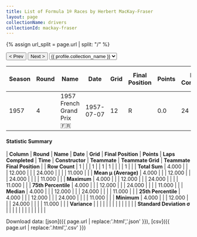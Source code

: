 ```yaml
---
title: List of Formula 1® Races by Herbert MacKay-Fraser
layout: page
collectionName: drivers
collectionId: mackay-fraser
---
```


{% assign url_split = page.url | split: "/" %}
<div id="collection-navigation">
<button onclick="selector.options[selector.selectedIndex-1].value && (window.location = selector.options[selector.selectedIndex-1].value);">&lt; Prev</button>
<button onclick="selector.options[selector.selectedIndex+1].value && (window.location = selector.options[selector.selectedIndex+1].value);">Next &gt;</button>
<select id="selector" onchange="this.options[this.selectedIndex].value && (window.location = this.options[this.selectedIndex].value);">
  {% for collectionId in site.data[page.collectionName].refs %}
    {% if collectionId == page.collectionId %}
      {% assign selected = "selected" %}
    {% else %}
      {% assign selected = "" %}
    {% endif %}
    {% assign profile = site.data[page.collectionName][collectionId].profile %}
    <option value="/f1/{{ page.collectionName }}/{{ collectionId }}/{{ url_split[4] }}" {{ selected }}>{{ profile.collection_name }}</option>
  {% endfor %}
</select>
</div>

| Season | Round | Name | Date | Grid | Final Position | Points | Laps Completed | Time | Constructor | Teammate | Teammate Grid | Teammate Final Position |
|--|--|--|--|--|--|--|--|--|--|--|--|--|
| 1957 | 4 | 1957 French Grand Prix 🇫🇷 | 1957-07-07 | 12 | R | 0.0 | 24 |   | BRM 🇬🇧 | [Ron Flockhart 🇬🇧](/f1/drivers/flockhart) | 11 | R |

#### Statistic Summary

| **Column** | **Round** | **Name** | **Date** | **Grid** | **Final Position** | **Points** | **Laps Completed** | **Time** | **Constructor** | **Teammate** | **Teammate Grid** | **Teammate Final Position** |
| **Row Count** | 1 |  |  | 1 |  | 1 | 1 |  |  |  | 1 |  |
| **Total Sum** | 4.000 |  |  | 12.000 |  |  | 24.000 |  |  |  | 11.000 |  |
| **Mean μ (Average)** | 4.000 |  |  | 12.000 |  |  | 24.000 |  |  |  | 11.000 |  |
| **Maximum** | 4.000 |  |  | 12.000 |  |  | 24.000 |  |  |  | 11.000 |  |
| **75th Percentile** | 4.000 |  |  | 12.000 |  |  | 24.000 |  |  |  | 11.000 |  |
| **Median** | 4.000 |  |  | 12.000 |  |  | 24.000 |  |  |  | 11.000 |  |
| **25th Percentile** | 4.000 |  |  | 12.000 |  |  | 24.000 |  |  |  | 11.000 |  |
| **Minimum** | 4.000 |  |  | 12.000 |  |  | 24.000 |  |  |  | 11.000 |  |
| **Variance** |  |  |  |  |  |  |  |  |  |  |  |  |
| **Standard Deviation σ** |  |  |  |  |  |  |  |  |  |  |  |  |

Download data: [json]({{ page.url | replace:'.html','.json' }}), [csv]({{ page.url | replace:'.html','.csv' }})
